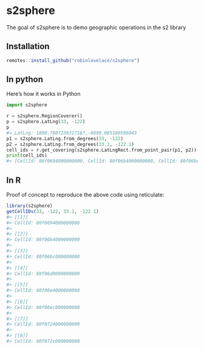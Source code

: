 
<!-- README.md is generated from README.Rmd. Please edit that file -->

# s2sphere

<!-- badges: start -->

<!-- badges: end -->

The goal of s2sphere is to demo geographic operations in the s2
library

## Installation

``` r
remotes::install_github("robinlovelace/s2sphere")
```

<!-- You can install the released version of s2sphere from [CRAN](https://CRAN.R-project.org) with: -->

<!-- ``` r -->

<!-- install.packages("s2sphere") -->

<!-- ``` -->

## In python

Here’s how it works in Python

``` python
import s2sphere

r = s2sphere.RegionCoverer()
p = s2sphere.LatLng(33, -122)
p
#> LatLng: 1890.7607239317167,-6990.085100596043
p1 = s2sphere.LatLng.from_degrees(33, -122)
p2 = s2sphere.LatLng.from_degrees(33.1, -122.1)
cell_ids = r.get_covering(s2sphere.LatLngRect.from_point_pair(p1, p2))
print(cell_ids)
#> [CellId: 80f0694000000000, CellId: 80f06b4000000000, CellId: 80f06bc000000000, CellId: 80f06d0000000000, CellId: 80f06e4000000000, CellId: 80f06ec000000000, CellId: 80f0724000000000, CellId: 80f072c000000000]
```

## In R

Proof of concept to reproduce the above code using reticulate:

``` r
library(s2sphere)
getCellIDs(33, -122, 33.1, -122.1)
#> [[1]]
#> CellId: 80f0694000000000
#> 
#> [[2]]
#> CellId: 80f06b4000000000
#> 
#> [[3]]
#> CellId: 80f06bc000000000
#> 
#> [[4]]
#> CellId: 80f06d0000000000
#> 
#> [[5]]
#> CellId: 80f06e4000000000
#> 
#> [[6]]
#> CellId: 80f06ec000000000
#> 
#> [[7]]
#> CellId: 80f0724000000000
#> 
#> [[8]]
#> CellId: 80f072c000000000
```
